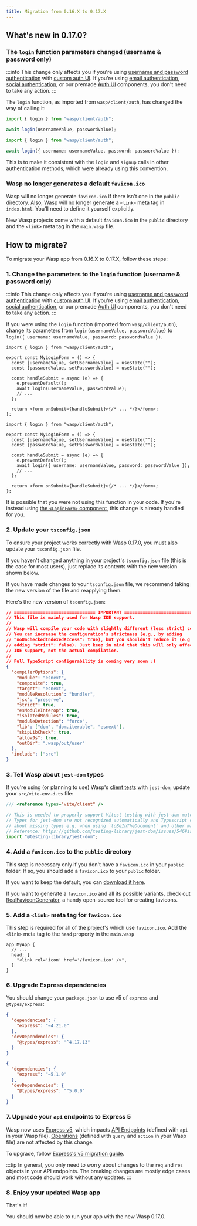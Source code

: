 ```yaml
---
title: Migration from 0.16.X to 0.17.X
---
```


## What's new in 0.17.0?

### The `login` function parameters changed (username & password only)

:::info
This change only affects you if you're using [username and password authentication](../auth/username-and-pass.md) with
[custom auth UI](../auth/username-and-pass/create-your-own-ui.md). If you're using [email authentication](../auth/email.md),
[social authentication](../auth/social-auth/overview.md), or our premade [Auth UI](../auth/ui.md) components,
you don't need to take any action.
:::

The `login` function, as imported from `wasp/client/auth`, has changed
the way of calling it:

<Tabs>
<TabItem value="before" label="Before">

```ts
import { login } from "wasp/client/auth";

await login(usernameValue, passwordValue);
```

</TabItem>
<TabItem value="after" label="After">

```ts
import { login } from "wasp/client/auth";

await login({ username: usernameValue, password: passwordValue });
```

</TabItem>
</Tabs>

This is to make it consistent with the `login` and `signup` calls in other
authentication methods, which were already using this convention.

### Wasp no longer generates a default `favicon.ico`

Wasp will no longer generate `favicon.ico` if there isn't one in the `public` directory.
Also, Wasp will no longer generate a `<link>` meta tag in `index.html`. You'll need to define it yourself explicitly.

New Wasp projects come with a default `favicon.ico` in the `public` directory and the `<link>` meta tag in the `main.wasp` file.

## How to migrate?

To migrate your Wasp app from 0.16.X to 0.17.X, follow these steps:

### 1. Change the parameters to the `login` function (username & password only)

:::info
This change only affects you if you're using [username and password authentication](../auth/username-and-pass.md) with
[custom auth UI](../auth/username-and-pass/create-your-own-ui.md). If you're using [email authentication](../auth/email.md),
[social authentication](../auth/social-auth/overview.md), or our premade [Auth UI](../auth/ui.md) components,
you don't need to take any action.
:::

If you were using the `login` function (imported from `wasp/client/auth`),
change its parameters from `login(usernameValue, passwordValue)` to
`login({ username: usernameValue, password: passwordValue })`.

<Tabs>
<TabItem value="before" label="Before">

```tsx title="src/components/MyLoginForm.tsx"
import { login } from "wasp/client/auth";

export const MyLoginForm = () => {
  const [usernameValue, setUsernameValue] = useState("");
  const [passwordValue, setPasswordValue] = useState("");

  const handleSubmit = async (e) => {
    e.preventDefault();
    await login(usernameValue, passwordValue);
    // ...
  };

  return <form onSubmit={handleSubmit}>{/* ... */}</form>;
};
```

</TabItem>
<TabItem value="after" label="After">

```tsx title="src/components/MyLoginForm.tsx"
import { login } from "wasp/client/auth";

export const MyLoginForm = () => {
  const [usernameValue, setUsernameValue] = useState("");
  const [passwordValue, setPasswordValue] = useState("");

  const handleSubmit = async (e) => {
    e.preventDefault();
    await login({ username: usernameValue, password: passwordValue });
    // ...
  };

  return <form onSubmit={handleSubmit}>{/* ... */}</form>;
};
```

</TabItem>
</Tabs>

It is possible that you were not using this function in your code.
If you're instead using [the `<LoginForm>` component](../auth/ui.md#login-form),
this change is already handled for you.

### 2. Update your `tsconfig.json`

To ensure your project works correctly with Wasp 0.17.0, you must also update your
`tsconfig.json` file.

If you haven't changed anything in your project's `tsconfig.json` file (this is
the case for most users), just replace its contents with the new version shown
below.

If you have made changes to your `tsconfig.json` file, we recommend taking the
new version of the file and reapplying them.

Here's the new version of `tsconfig.json`:

```json title="tsconfig.json"
// =============================== IMPORTANT =================================
// This file is mainly used for Wasp IDE support.
//
// Wasp will compile your code with slightly different (less strict) compilerOptions.
// You can increase the configuration's strictness (e.g., by adding
// "noUncheckedIndexedAccess": true), but you shouldn't reduce it (e.g., by
// adding "strict": false). Just keep in mind that this will only affect your
// IDE support, not the actual compilation.
//
// Full TypeScript configurability is coming very soon :)
{
  "compilerOptions": {
    "module": "esnext",
    "composite": true,
    "target": "esnext",
    "moduleResolution": "bundler",
    "jsx": "preserve",
    "strict": true,
    "esModuleInterop": true,
    "isolatedModules": true,
    "moduleDetection": "force",
    "lib": ["dom", "dom.iterable", "esnext"],
    "skipLibCheck": true,
    "allowJs": true,
    "outDir": ".wasp/out/user"
  },
  "include": ["src"]
}
```

### 3. Tell Wasp about `jest-dom` types

If you're using (or planning to use) Wasp's [client tests](../project/testing.md) with `jest-dom`,
update your `src/vite-env.d.ts` file:

```ts src/vite-env.d.ts {3-7}
/// <reference types="vite/client" />

// This is needed to properly support Vitest testing with jest-dom matchers.
// Types for jest-dom are not recognized automatically and Typescript complains
// about missing types e.g. when using `toBeInTheDocument` and other matchers.
// Reference: https://github.com/testing-library/jest-dom/issues/546#issuecomment-1889884843
import "@testing-library/jest-dom";
```

### 4. Add a `favicon.ico` to the `public` directory

This step is necessary only if you don't have a `favicon.ico` in your `public` folder.
If so, you should add a `favicon.ico` to your `public` folder.

If you want to keep the default, you can [download it here](https://raw.githubusercontent.com/wasp-lang/wasp/refs/heads/main/waspc/data/Cli/starters/skeleton/public/favicon.ico).

If you want to generate a `favicon.ico` and all its possible variants, check out [RealFaviconGenerator](https://realfavicongenerator.net/), a handy open-source tool for creating favicons.

### 5. Add a `<link>` meta tag for `favicon.ico`

This step is required for all of the project's which use `favicon.ico`.
Add the `<link>` meta tag to the `head` property in the `main.wasp`

```wasp title="main.wasp
app MyApp {
  // ...
  head: [
    "<link rel='icon' href='/favicon.ico' />",
  ]
}
```

### 6. Upgrade Express dependencies

You should change your `package.json` to use v5 of `express`
and `@types/express`:

<Tabs>
<TabItem value="before" label="Before">

```json title="package.json"
{
  "dependencies": {
    "express": "~4.21.0"
  },
  "devDependencies": {
    "@types/express": "^4.17.13"
  }
}
```

</TabItem>
<TabItem value="after" label="After">

```json title="package.json"
{
  "dependencies": {
    "express": "~5.1.0"
  },
  "devDependencies": {
    "@types/express": "^5.0.0"
  }
}
```

</TabItem>
</Tabs>

### 7. Upgrade your `api` endpoints to Express 5

Wasp now uses [Express v5](https://expressjs.com/2024/10/15/v5-release.html), which impacts
[API Endpoints](../advanced/apis.md) (defined with `api` in your Wasp file).
[Operations](../data-model/operations/overview.md) (defined with `query` and `action` in your Wasp file)
are not affected by this change.

To upgrade, follow [Express's v5 migration guide](https://expressjs.com/en/guide/migrating-5.html).

:::tip
In general, you only need to worry about changes to the `req` and `res` objects in your API endpoints.
The breaking changes are mostly edge cases and most code should work without any updates.
:::

### 8. Enjoy your updated Wasp app

That's it!

You should now be able to run your app with the new Wasp 0.17.0.
